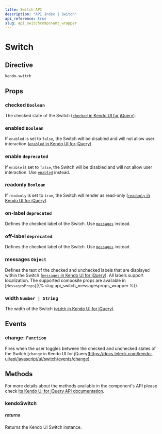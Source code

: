 ```yaml
---
title: Switch API
description: "API Index | Switch"
api_reference: true
slug: api_switchcomponent_wrapper
---
```


# Switch

## Directive

`kendo-switch`

## Props

### checked `Boolean`

The checked state of the Switch ([`checked` in Kendo UI for jQuery](https://docs.telerik.com/kendo-ui/api/javascript/ui/switch/configuration/checked)).

### enabled `Boolean`

If `enabled` is set to `false`, the Switch will be disabled and will not allow user interaction ([`enabled` in Kendo UI for jQuery](https://docs.telerik.com/kendo-ui/api/javascript/ui/switch/configuration/enabled)).

### enable `deprecated`

If `enable` is set to `false`, the Switch will be disabled and will not allow user interaction. Use [`enabled`](#toc-enabled) instead.

### readonly `Boolean`

If `readonly` is set to `true`, the Switch will render as read-only ([`readonly` in Kendo UI for jQuery](https://docs.telerik.com/kendo-ui/api/javascript/ui/switch/configuration/readonly)).

### on-label `deprecated`

Defines the checked label of the Switch. Use [`messages`](#toc-messages) instead.

### off-label `deprecated`

Defines the checked label of the Switch. Use [`messages`](#toc-messages) instead.

### messages `Object`

Defines the text of the checked and unchecked labels that are displayed within the Switch ([`messages` in Kendo UI for jQuery](https://docs.telerik.com/kendo-ui/api/javascript/ui/switch/configuration/messages)). All labels support localization. The supported composite props are available in [`MessagesProps`]({% slug api_switch_messagesprops_wrapper %}).

### width `Number | String`

The width of the Switch ([`width` in Kendo UI for jQuery](https://docs.telerik.com/kendo-ui/api/javascript/ui/switch/configuration/width)).

## Events

### change: `Function`

Fires when the user toggles between the checked and unchecked states of the Switch [`change` in Kendo UI for jQuery(https://docs.telerik.com/kendo-ui/api/javascript/ui/switch/events/change).

## Methods

For more details about the methods available in the component's API please check [its Kendo UI for jQuery API documentation](https://docs.telerik.com/kendo-ui/api/javascript/ui/switch#methods). 

### kendoSwitch

##### returns

Returns the Kendo UI Switch instance.
